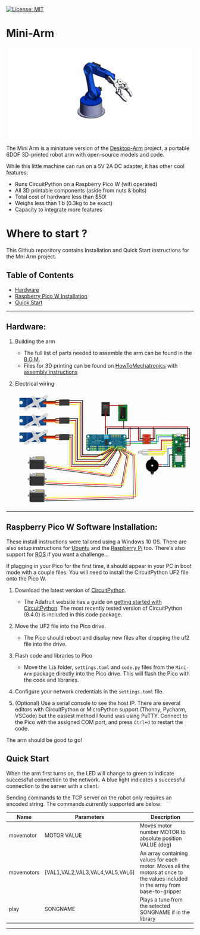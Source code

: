 [![License: MIT](https://img.shields.io/badge/License-MIT-green.svg)](https://opensource.org/licenses/MIT)
# Mini-Arm
![](https://github.com/Jshulgach/Mini-Arm/blob/main/doc/robotic-arm-3d-model-2023.png)

The Mini Arm is a miniature version of the [Desktop-Arm](https://github.com/Jshulgach/Desktop-Arm) project, a portable 6DOF 3D-printed robot arm with open-source models and code.

While this little machine can run on a 5V 2A DC adapter, it has other cool features:

+ Runs CircuitPython on a Raspberry Pico W (wifi operated)
+ All 3D printable components (aside from nuts & bolts)
+ Total cost of hardware less than $50!
+ Weighs less than 1lb (0.3kg to be exact)
+ Capacity to integrate more features

# Where to start ? 
This Github repository contains Installation and Quick Start instructions for the Mni Arm project.

Table of Contents
---
+ [Hardware](#hardware)
+ [Raspberry Pico W Installation](#rpi-installation)
+ [Quick Start](#quick-start)

---

## Hardware:
<a name="hardware"/>

1. Building the arm
   + The full list of parts needed to assemble the arm can be found in the [B.O.M](https://github.com/Jshulgach/Desktop-Arm/blob/master/doc/bom.xlsx).
   + Files for 3D printing can be found on [HowToMechatronics](https://thangs.com/designer/HowToMechatronics/3d-model/Robotic%20Arm%203D%20Model-38899) with [assembly instructions](https://howtomechatronics.com/tutorials/arduino/diy-arduino-robot-arm-with-smartphone-control/)

2. Electrical wiring

   ![alt](https://github.com/Jshulgach/Mini-Arm/blob/main/doc/wiring.PNG)
---

## Raspberry Pico W Software Installation:
<a name="rpi-installation"/>

These install instructions were tailored using a Windows 10 OS. There are also setup instructions for [Ubuntu](https://www.gibbard.me/using_the_raspberry_pi_pico_on_ubuntu/) and the [Raspberry Pi](https://www.tomshardware.com/how-to/raspberry-pi-pico-setup) too. There's also support for [ROS](https://ubuntu.com/blog/getting-started-with-micro-ros-on-raspberry-pi-pico) if you want a challenge...

If plugging in your Pico for the first time, it should appear in your PC in boot mode with a couple files. You will need to install the CircuitPython UF2 file onto the Pico W. 
1. Download the latest version of [CircuitPython](https://circuitpython.org/board/raspberry_pi_pico/). 
   + The Adafruit website has a guide on [getting started with CircuitPython](https://learn.adafruit.com/getting-started-with-raspberry-pi-pico-circuitpython/circuitpython). The most recently tested version of CircuitPython (8.4.0) is included in this code package.
   
2. Move the UF2 file into the Pico drive.
   + The Pico should reboot and display new files after dropping the uf2 file into the drive. 
   
3. Flash code and libraries to Pico
   + Move the `lib` folder, `settings.toml` and `code.py` files from the `Mini-Arm` package directly into the Pico drive. This will flash the Pico with the code and libraries.
4. Configure your network credentials in the `settings.toml` file.

5. (Optional) Use a serial console to see the host IP. There are several editors with CircuitPython or MicroPython support (Thonny, Pycharm, VSCode) but the easiest method I found was using PuTTY. Connect to the Pico with the assigned COM port, and press `Ctrl+d` to restart the code.

The arm should be good to go!

## Quick Start
<a name="quick-start"/>

When the arm first turns on, the LED will change to green to indicate successful connection to the network. A blue light indicates a successful connection to the server with a client.

Sending commands to the TCP server on the robot only requires an encoded string. The commands currently supported are below:

|          Name            |                Parameters                |                         Description                                 |
| ------------------------ | ---------------------------------------- | ------------------------------------------------------------------- |
|       movemotor          |        MOTOR       VALUE                 | Moves motor number MOTOR to absolute position VALUE (deg)           |
|       movemotors         |        [VAL1,VAL2,VAL3,VAL4,VAL5,VAL6]   | An array containing values for each motor. Moves all the motors at once to the values included in the array from base-to-gripper                                  |
|       play               |        SONGNAME                          | Plays a tune from the selected SONGNAME if in the library           |

--- 

<!---------------------------------------------------------------------
   References
---------------------------------------------------------------------->

[uf2]: (https://fileinfo.com/extension/uf2)

[CircuitPython]: (https://circuitpython.org/)

[PuTTY]: (https://putty.org/)


